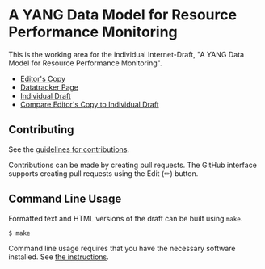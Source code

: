 # A YANG Data Model for Resource Performance Monitoring

This is the working area for the individual Internet-Draft, "A YANG Data Model for Resource Performance Monitoring".

* [Editor's Copy](https://YuChaode.github.io/draft-yu-ccamp-resource-pm-yang/#go.draft-yu-ccamp-resource-pm-yang.html)
* [Datatracker Page](https://datatracker.ietf.org/doc/draft-yu-ccamp-resource-pm-yang)
* [Individual Draft](https://datatracker.ietf.org/doc/html/draft-yu-ccamp-resource-pm-yang)
* [Compare Editor's Copy to Individual Draft](https://YuChaode.github.io/draft-yu-ccamp-resource-pm-yang/#go.draft-yu-ccamp-resource-pm-yang.diff)


## Contributing

See the
[guidelines for contributions](https://github.com/YuChaode/draft-yu-ccamp-resource-pm-yang/blob/main/CONTRIBUTING.md).

Contributions can be made by creating pull requests.
The GitHub interface supports creating pull requests using the Edit (✏) button.


## Command Line Usage

Formatted text and HTML versions of the draft can be built using `make`.

```sh
$ make
```

Command line usage requires that you have the necessary software installed.  See
[the instructions](https://github.com/martinthomson/i-d-template/blob/main/doc/SETUP.md).

